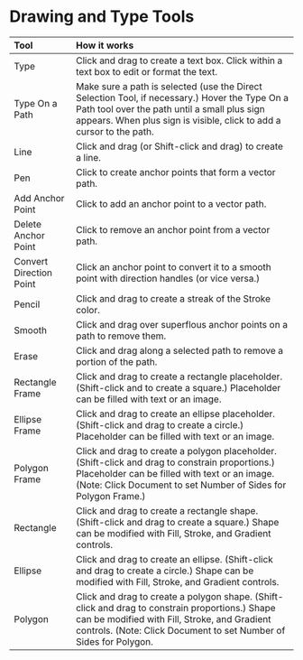 # Drawing and Type Tools

| Tool | How it works |
| :--- | :--- |
| Type | Click and drag to create a text box. Click within a text box to edit or format the text. |
| Type On a Path | Make sure a path is selected \(use the Direct Selection Tool, if necessary.\) Hover the Type On a Path tool over the path until a small plus sign appears. When plus sign is visible, click to add a cursor to the path. |
| Line | Click and drag \(or Shift-click and drag\) to create a line. |
| Pen | Click to create anchor points that form a vector path. |
| Add Anchor Point | Click to add an anchor point to a vector path. |
| Delete Anchor Point | Click to remove an anchor point from a vector path. |
| Convert Direction Point | Click an anchor point to convert it to a smooth point with direction handles \(or vice versa.\) |
| Pencil | Click and drag to create a streak of the Stroke color. |
| Smooth | Click and drag over superflous anchor points on a path to remove them. |
| Erase | Click and drag along a selected path to remove a portion of the path. |
| Rectangle Frame | Click and drag to create a rectangle placeholder. \(Shift-click and to create a square.\) Placeholder can be filled with text or an image. |
| Ellipse Frame | Click and drag to create an ellipse placeholder. \(Shift-click and drag to create a circle.\) Placeholder can be filled with text or an image. |
| Polygon Frame | Click and drag to create a polygon placeholder. \(Shift-click and drag to constrain proportions.\) Placeholder can be filled with text or an image. \(Note: Click Document to set Number of Sides for Polygon Frame.\) |
| Rectangle | Click and drag to create a rectangle shape. \(Shift-click and drag to create a square.\) Shape can be modified with Fill, Stroke, and Gradient controls. |
| Ellipse | Click and drag to create an ellipse. \(Shift-click and drag to create a circle.\) Shape can be modified with Fill, Stroke, and Gradient controls. |
| Polygon | Click and drag to create a polygon shape. \(Shift-click and drag to constrain proportions.\) Shape can be modified with Fill, Stroke, and Gradient controls. \(Note: Click Document to set Number of Sides for Polygon. |

